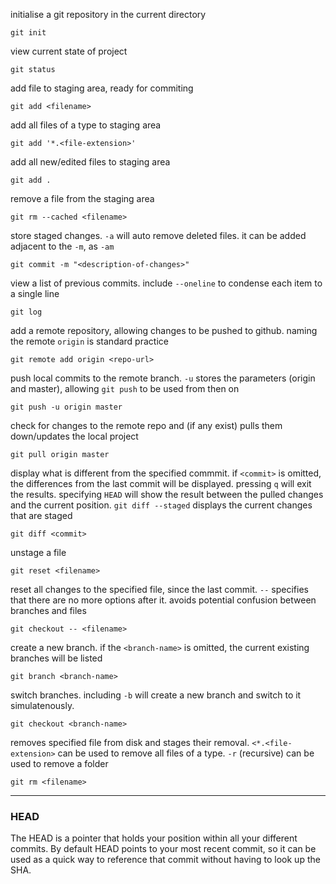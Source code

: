 initialise a git repository in the current directory
```
git init
```
view current state of project
```
git status
```
add file to staging area, ready for commiting
```
git add <filename>
```
add all files of a type to staging area
```
git add '*.<file-extension>'
```
add all new/edited files to staging area
```
git add .
```
remove a file from the staging area
```
git rm --cached <filename>
```
store staged changes. ```-a``` will auto remove deleted files. it can be added adjacent to the ```-m```, as ```-am```
```
git commit -m "<description-of-changes>"
```
view a list of previous commits. include ```--oneline``` to condense each item to a single line
```
git log
```
add a remote repository, allowing changes to be pushed to github. naming the remote ```origin``` is standard practice
```
git remote add origin <repo-url>
```
push local commits to the remote branch. ```-u``` stores the parameters (origin and master), allowing ```git push``` to be used from then on
```
git push -u origin master
```
check for changes to the remote repo and (if any exist) pulls them down/updates the local project
```
git pull origin master
```
display what is different from the specified commmit. if ```<commit>``` is omitted, the differences from the last commit will be displayed. pressing ```q``` will exit the results. specifying ```HEAD``` will show the result between the pulled changes and the current position. ```git diff --staged``` displays the current changes that are staged
```
git diff <commit>
```
unstage a file
```
git reset <filename>
```
reset all changes to the specified file, since the last commit. ```--``` specifies that there are no more options after it. avoids potential confusion between branches and files
```
git checkout -- <filename>
```
create a new branch. if the ```<branch-name>``` is omitted, the current existing branches will be listed
```
git branch <branch-name>
```
switch branches. including ```-b``` will create a new branch and switch to it simulatenously.
```
git checkout <branch-name>
```
removes specified file from disk and stages their removal. ```<*.<file-extension>``` can be used to remove all files of a type. ```-r``` (recursive) can be used to remove a folder
```
git rm <filename>
```
___

### HEAD
The HEAD is a pointer that holds your position within all your different commits. By default HEAD points to your most recent commit, so it can be used as a quick way to reference that commit without having to look up the SHA.
